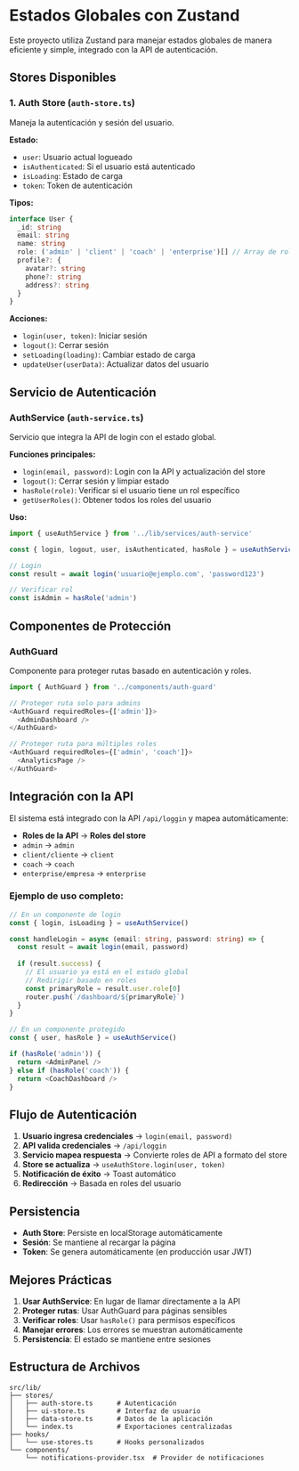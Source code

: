 # Estados Globales con Zustand

Este proyecto utiliza Zustand para manejar estados globales de manera eficiente y simple, integrado con la API de autenticación.

## Stores Disponibles

### 1. Auth Store (`auth-store.ts`)
Maneja la autenticación y sesión del usuario.

**Estado:**
- `user`: Usuario actual logueado
- `isAuthenticated`: Si el usuario está autenticado
- `isLoading`: Estado de carga
- `token`: Token de autenticación

**Tipos:**
```typescript
interface User {
  _id: string
  email: string
  name: string
  role: ('admin' | 'client' | 'coach' | 'enterprise')[] // Array de roles
  profile?: {
    avatar?: string
    phone?: string
    address?: string
  }
}
```

**Acciones:**
- `login(user, token)`: Iniciar sesión
- `logout()`: Cerrar sesión
- `setLoading(loading)`: Cambiar estado de carga
- `updateUser(userData)`: Actualizar datos del usuario

## Servicio de Autenticación

### AuthService (`auth-service.ts`)
Servicio que integra la API de login con el estado global.

**Funciones principales:**
- `login(email, password)`: Login con la API y actualización del store
- `logout()`: Cerrar sesión y limpiar estado
- `hasRole(role)`: Verificar si el usuario tiene un rol específico
- `getUserRoles()`: Obtener todos los roles del usuario

**Uso:**
```typescript
import { useAuthService } from '../lib/services/auth-service'

const { login, logout, user, isAuthenticated, hasRole } = useAuthService()

// Login
const result = await login('usuario@ejemplo.com', 'password123')

// Verificar rol
const isAdmin = hasRole('admin')
```

## Componentes de Protección

### AuthGuard
Componente para proteger rutas basado en autenticación y roles.

```typescript
import { AuthGuard } from '../components/auth-guard'

// Proteger ruta solo para admins
<AuthGuard requiredRoles={['admin']}>
  <AdminDashboard />
</AuthGuard>

// Proteger ruta para múltiples roles
<AuthGuard requiredRoles={['admin', 'coach']}>
  <AnalyticsPage />
</AuthGuard>
```

## Integración con la API

El sistema está integrado con la API `/api/loggin` y mapea automáticamente:

- **Roles de la API** → **Roles del store**
- `admin` → `admin`
- `client/cliente` → `client`
- `coach` → `coach`
- `enterprise/empresa` → `enterprise`

### Ejemplo de uso completo:

```typescript
// En un componente de login
const { login, isLoading } = useAuthService()

const handleLogin = async (email: string, password: string) => {
  const result = await login(email, password)
  
  if (result.success) {
    // El usuario ya está en el estado global
    // Redirigir basado en roles
    const primaryRole = result.user.role[0]
    router.push(`/dashboard/${primaryRole}`)
  }
}

// En un componente protegido
const { user, hasRole } = useAuthService()

if (hasRole('admin')) {
  return <AdminPanel />
} else if (hasRole('coach')) {
  return <CoachDashboard />
}
```

## Flujo de Autenticación

1. **Usuario ingresa credenciales** → `login(email, password)`
2. **API valida credenciales** → `/api/loggin`
3. **Servicio mapea respuesta** → Convierte roles de API a formato del store
4. **Store se actualiza** → `useAuthStore.login(user, token)`
5. **Notificación de éxito** → Toast automático
6. **Redirección** → Basada en roles del usuario

## Persistencia

- **Auth Store**: Persiste en localStorage automáticamente
- **Sesión**: Se mantiene al recargar la página
- **Token**: Se genera automáticamente (en producción usar JWT)

## Mejores Prácticas

1. **Usar AuthService**: En lugar de llamar directamente a la API
2. **Proteger rutas**: Usar AuthGuard para páginas sensibles
3. **Verificar roles**: Usar `hasRole()` para permisos específicos
4. **Manejar errores**: Los errores se muestran automáticamente
5. **Persistencia**: El estado se mantiene entre sesiones

## Estructura de Archivos

```
src/lib/
├── stores/
│   ├── auth-store.ts      # Autenticación
│   ├── ui-store.ts        # Interfaz de usuario
│   ├── data-store.ts      # Datos de la aplicación
│   └── index.ts           # Exportaciones centralizadas
├── hooks/
│   └── use-stores.ts      # Hooks personalizados
└── components/
    └── notifications-provider.tsx  # Provider de notificaciones
``` 